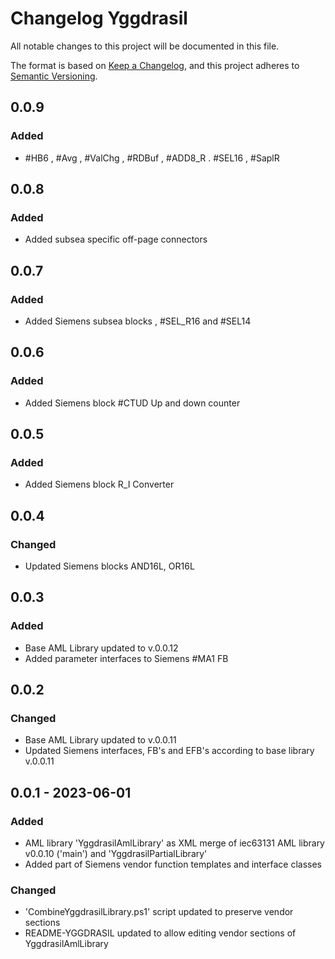 # Changelog Yggdrasil

All notable changes to this project will be documented in this file.

The format is based on [Keep a Changelog](https://keepachangelog.com/en/1.0.0/),
and this project adheres to [Semantic Versioning](https://semver.org/spec/v2.0.0.html).

## 0.0.9

### Added

- #HB6 , #Avg , #ValChg , #RDBuf , #ADD8_R . #SEL16 , #SaplR

## 0.0.8

### Added

- Added subsea specific off-page connectors

## 0.0.7

### Added

- Added Siemens subsea blocks , #SEL_R16 and #SEL14

## 0.0.6

### Added

- Added Siemens block #CTUD Up and down counter

## 0.0.5

### Added

- Added Siemens block R_I Converter
## 0.0.4

### Changed

- Updated Siemens blocks AND16L, OR16L

## 0.0.3

### Added

- Base AML Library updated to v.0.0.12
- Added parameter interfaces to Siemens #MA1 FB

## 0.0.2

### Changed

- Base AML Library updated to v.0.0.11
- Updated Siemens interfaces, FB's and EFB's according to base library v.0.0.11

## 0.0.1 - 2023-06-01

### Added

- AML library 'YggdrasilAmlLibrary' as XML merge of iec63131 AML library v0.0.10 ('main') and 'YggdrasilPartialLibrary'
- Added part of Siemens vendor function templates and interface classes

### Changed
- 'CombineYggdrasilLibrary.ps1' script updated to preserve vendor sections
- README-YGGDRASIL updated to allow editing vendor sections of YggdrasilAmlLibrary
